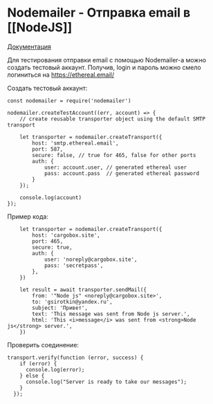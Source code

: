 # Nodemailer - Отправка email в [[NodeJS]]

[Документация](https://nodemailer.com/)

Для тестирования отправки email с помощью Nodemailer-a можно создать тестовый аккаунт. Получив, login и пароль можно смело логиниться на 
https://ethereal.email/

Создать тестовый аккаунт:
```
const nodemailer = require('nodemailer')

nodemailer.createTestAccount((err, account) => {
    // create reusable transporter object using the default SMTP transport

    let transporter = nodemailer.createTransport({
        host: 'smtp.ethereal.email',
        port: 587,
        secure: false, // true for 465, false for other ports
        auth: {
            user: account.user, // generated ethereal user
            pass: account.pass  // generated ethereal password
        }
    });

    console.log(account)
});
```


Пример кода:
```
    let transporter = nodemailer.createTransport({
        host: 'cargobox.site',
        port: 465,
        secure: true,
        auth: {
            user: 'noreply@cargobox.site',
            pass: 'secretpass',
        },
    })

    let result = await transporter.sendMail({
        from: '"Node js" <noreply@cargobox.site>',
        to: 'gsirotkin@yandex.ru',
        subject: 'Привет',
        text: 'This message was sent from Node js server.',
        html: 'This <i>message</i> was sent from <strong>Node js</strong> server.',
    })
```

Проверить соединение:
```
transport.verify(function (error, success) {
    if (error) {
      console.log(error);
    } else {
      console.log("Server is ready to take our messages");
    }
  });
```
